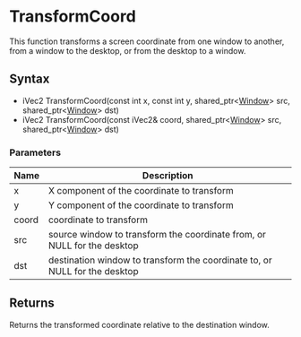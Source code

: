 # TransformCoord #
This function transforms a screen coordinate from one window to another, from a window to the desktop, or from the desktop to a window.

## Syntax ##
- iVec2 TransformCoord(const int x, const int y, shared_ptr<[Window](Window.md)\> src, shared_ptr<[Window](Window.md)\> dst)
- iVec2 TransformCoord(const iVec2& coord, shared_ptr<[Window](Window.md)\> src, shared_ptr<[Window](Window.md)\> dst)

### Parameters ###
| Name | Description |
| --- | --- |
| x | X component of the coordinate to transform |
| y | Y component of the coordinate to transform |
| coord | coordinate to transform |
| src | source window to transform the coordinate from, or NULL for the desktop |
| dst | destination window to transform the coordinate to, or NULL for the desktop |

## Returns ##
Returns the transformed coordinate relative to the destination window.
